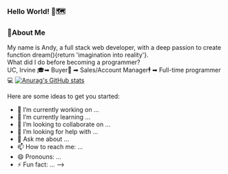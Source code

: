 ### Hello World! 👋🗺️

### 📇About Me
My name is Andy, a full stack web developer, with a deep passion to create function dream(){return 'imagination into reality'}.                                                   
What did I do before becoming a programmer?                                                                                                                                       
UC, Irvine 🎓➡ Buyer📝 ➡ Sales/Account Manager🕴️ ➡ Full-time programmer💻
[![Anurag's GitHub stats](https://github-readme-stats.vercel.app/api?username=AndyPark20)](https://github.com/anuraghazra/github-readme-stats)

Here are some ideas to get you started:

- 🔭 I’m currently working on ...
- 🌱 I’m currently learning ...
- 👯 I’m looking to collaborate on ...
- 🤔 I’m looking for help with ...
- 💬 Ask me about ...
- 📫 How to reach me: ...
- 😄 Pronouns: ...
- ⚡ Fun fact: ...
-->
